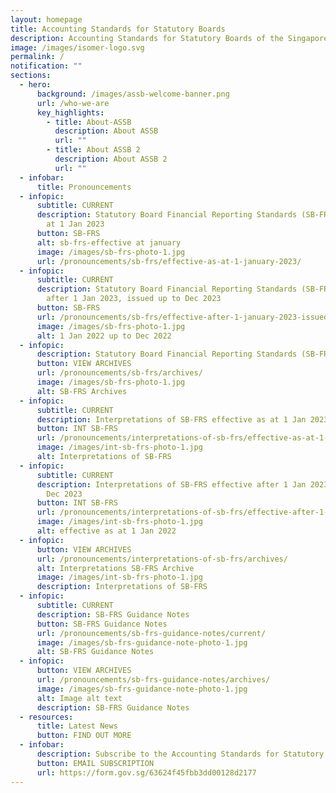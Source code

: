 ```yaml
---
layout: homepage
title: Accounting Standards for Statutory Boards
description: Accounting Standards for Statutory Boards of the Singapore Government
image: /images/isomer-logo.svg
permalink: /
notification: ""
sections:
  - hero:
      background: /images/assb-welcome-banner.png
      url: /who-we-are
      key_highlights:
        - title: About-ASSB
          description: About ASSB
          url: ""
        - title: About ASSB 2
          description: About ASSB 2
          url: ""
  - infobar:
      title: Pronouncements
  - infopic:
      subtitle: CURRENT
      description: Statutory Board Financial Reporting Standards (SB-FRS) effective as
        at 1 Jan 2023
      button: SB-FRS
      alt: sb-frs-effective at january
      image: /images/sb-frs-photo-1.jpg
      url: /pronouncements/sb-frs/effective-as-at-1-january-2023/
  - infopic:
      subtitle: CURRENT
      description: Statutory Board Financial Reporting Standards (SB-FRS) effective
        after 1 Jan 2023, issued up to Dec 2023
      button: SB-FRS
      url: /pronouncements/sb-frs/effective-after-1-january-2023-issued-up-to-december-2023/
      image: /images/sb-frs-photo-1.jpg
      alt: 1 Jan 2022 up to Dec 2022
  - infopic:
      description: Statutory Board Financial Reporting Standards (SB-FRS)
      button: VIEW ARCHIVES
      url: /pronouncements/sb-frs/archives/
      image: /images/sb-frs-photo-1.jpg
      alt: SB-FRS Archives
  - infopic:
      subtitle: CURRENT
      description: Interpretations of SB-FRS effective as at 1 Jan 2023
      button: INT SB-FRS
      url: /pronouncements/interpretations-of-sb-frs/effective-as-at-1-january-2023/
      image: /images/int-sb-frs-photo-1.jpg
      alt: Interpretations of SB-FRS
  - infopic:
      subtitle: CURRENT
      description: Interpretations of SB-FRS effective after 1 Jan 2023, issued up to
        Dec 2023
      button: INT SB-FRS
      url: /pronouncements/interpretations-of-sb-frs/effective-after-1-january-2023-issued-up-to-december-2023/
      image: /images/int-sb-frs-photo-1.jpg
      alt: effective as at 1 Jan 2022
  - infopic:
      button: VIEW ARCHIVES
      url: /pronouncements/interpretations-of-sb-frs/archives/
      alt: Interpretations SB-FRS Archive
      image: /images/int-sb-frs-photo-1.jpg
      description: Interpretations of SB-FRS
  - infopic:
      subtitle: CURRENT
      description: SB-FRS Guidance Notes
      button: SB-FRS Guidance Notes
      url: /pronouncements/sb-frs-guidance-notes/current/
      image: /images/sb-frs-guidance-note-photo-1.jpg
      alt: SB-FRS Guidance Notes
  - infopic:
      button: VIEW ARCHIVES
      url: /pronouncements/sb-frs-guidance-notes/archives/
      image: /images/sb-frs-guidance-note-photo-1.jpg
      alt: Image alt text
      description: SB-FRS Guidance Notes
  - resources:
      title: Latest News
      button: FIND OUT MORE
  - infobar:
      description: Subscribe to the Accounting Standards for Statutory Boards’ mailing list
      button: EMAIL SUBSCRIPTION
      url: https://form.gov.sg/63624f45fbb3dd00128d2177
---
```

